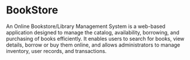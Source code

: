 # BookStore
An Online Bookstore/Library Management System is a web-based application designed to manage the catalog, availability, borrowing, and purchasing of books efficiently. It enables users to search for books, view details, borrow or buy them online, and allows administrators to manage inventory, user records, and transactions.
